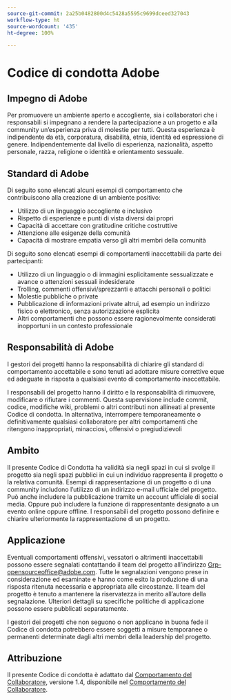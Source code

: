 ```yaml
---
source-git-commit: 2a25b0482800d4c5428a5595c9699dceed327043
workflow-type: ht
source-wordcount: '435'
ht-degree: 100%

---
```

# Codice di condotta Adobe

## Impegno di Adobe

Per promuovere un ambiente aperto e accogliente, sia i collaboratori che i responsabili si impegnano a rendere la partecipazione a un progetto e alla community un’esperienza priva di molestie per tutti. Questa esperienza è indipendente da età, corporatura, disabilità, etnia, identità ed espressione di genere. Indipendentemente dal livello di esperienza, nazionalità, aspetto personale, razza, religione o identità e orientamento sessuale.

## Standard di Adobe

Di seguito sono elencati alcuni esempi di comportamento che contribuiscono alla creazione di un ambiente positivo:

* Utilizzo di un linguaggio accogliente e inclusivo
* Rispetto di esperienze e punti di vista diversi dai propri
* Capacità di accettare con gratitudine critiche costruttive
* Attenzione alle esigenze della comunità
* Capacità di mostrare empatia verso gli altri membri della comunità

Di seguito sono elencati esempi di comportamenti inaccettabili da parte dei partecipanti:

* Utilizzo di un linguaggio o di immagini esplicitamente sessualizzate e avance o attenzioni sessuali indesiderate
* Trolling, commenti offensivi/sprezzanti e attacchi personali o politici
* Molestie pubbliche o private
* Pubblicazione di informazioni private altrui, ad esempio un indirizzo fisico o elettronico, senza autorizzazione esplicita
* Altri comportamenti che possono essere ragionevolmente considerati inopportuni in un contesto professionale

## Responsabilità di Adobe

I gestori dei progetti hanno la responsabilità di chiarire gli standard di comportamento accettabile e sono tenuti ad adottare misure correttive eque ed adeguate in risposta a qualsiasi evento di comportamento inaccettabile.

I responsabili del progetto hanno il diritto e la responsabilità di rimuovere, modificare o rifiutare i commenti. Questa supervisione include commit, codice, modifiche wiki, problemi o altri contributi non allineati al presente Codice di condotta. In alternativa, interrompere temporaneamente o definitivamente qualsiasi collaboratore per altri comportamenti che ritengono inappropriati, minacciosi, offensivi o pregiudizievoli

## Ambito

Il presente Codice di Condotta ha validità sia negli spazi in cui si svolge il progetto sia negli spazi pubblici in cui un individuo rappresenta il progetto o la relativa comunità. Esempi di rappresentazione di un progetto o di una community includono l’utilizzo di un indirizzo e-mail ufficiale del progetto. Può anche includere la pubblicazione tramite un account ufficiale di social media. Oppure può includere la funzione di rappresentante designato a un evento online oppure offline. I responsabili del progetto possono definire e chiarire ulteriormente la rappresentazione di un progetto.

## Applicazione

Eventuali comportamenti offensivi, vessatori o altrimenti inaccettabili possono essere segnalati contattando il team del progetto all’indirizzo Grp-opensourceoffice@adobe.com. Tutte le segnalazioni vengono prese in considerazione ed esaminate e hanno come esito la produzione di una risposta ritenuta necessaria e appropriata alle circostanze. Il team del progetto è tenuto a mantenere la riservatezza in merito all’autore della segnalazione. Ulteriori dettagli su specifiche politiche di applicazione possono essere pubblicati separatamente.

I gestori dei progetti che non seguono o non applicano in buona fede il Codice di condotta potrebbero essere soggetti a misure temporanee o permanenti determinate dagli altri membri della leadership del progetto.

## Attribuzione

Il presente Codice di condotta è adattato dal [Comportamento del Collaboratore](https://www.contributor-covenant.org/), versione 1.4, disponibile nel [Comportamento del Collaboratore](https://www.contributor-covenant.org/version/1/4/code-of-conduct/).
